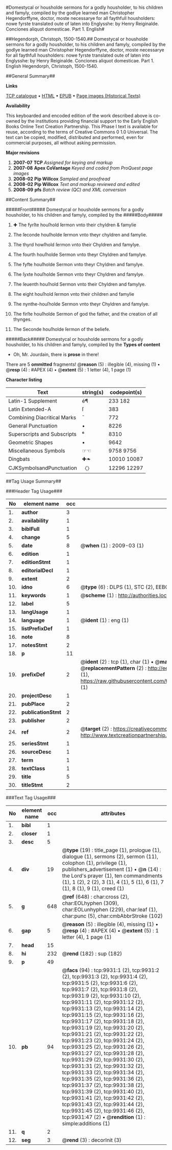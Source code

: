 #Domestycal or housholde sermons for a godly housholder, to his children and famyly, compiled by the godlye learned man Christopher Hegendorffyne, doctor, moste necessarye for all faythfull housholders: nowe fyrste translated oute of laten into Englysshe: by Henry Reiginalde. Conciones aliquot domesticae. Part 1. English#

##Hegendorph, Christoph, 1500-1540.##
Domestycal or housholde sermons for a godly housholder, to his children and famyly, compiled by the godlye learned man Christopher Hegendorffyne, doctor, moste necessarye for all faythfull housholders: nowe fyrste translated oute of laten into Englysshe: by Henry Reiginalde.
Conciones aliquot domesticae. Part 1. English
Hegendorph, Christoph, 1500-1540.

##General Summary##

**Links**

[TCP catalogue](http://www.ota.ox.ac.uk/tcp/)  • 
[HTML](http://tei.it.ox.ac.uk/tcp/Texts-HTML/free/A02/A02882.html)  • 
[EPUB](http://tei.it.ox.ac.uk/tcp/Texts-EPUB/free/A02/A02882.epub) • 
[Page images (Historical Texts)](https://data.historicaltexts.jisc.ac.uk/view?pubId=eebo-99845055e&pageId=eebo-99845055e-9931-1)

**Availability**

This keyboarded and encoded edition of the
	       work described above is co-owned by the institutions
	       providing financial support to the Early English Books
	       Online Text Creation Partnership. This Phase I text is
	       available for reuse, according to the terms of Creative
	       Commons 0 1.0 Universal. The text can be copied,
	       modified, distributed and performed, even for
	       commercial purposes, all without asking permission.

**Major revisions**

1. __2007-07__ __TCP__ *Assigned for keying and markup*
1. __2007-08__ __Apex CoVantage__ *Keyed and coded from ProQuest page images*
1. __2008-02__ __Pip Willcox__ *Sampled and proofread*
1. __2008-02__ __Pip Willcox__ *Text and markup reviewed and edited*
1. __2008-09__ __pfs__ *Batch review (QC) and XML conversion*

##Content Summary##

#####Front#####
Domestycal or housholde sermons for a godly housholder, to his children and famyly, compiled by the 
#####Body#####

1. ✚ The fyrſte houſhold ſermon vnto their chyldren & famylie

1. The ſeconde houſholde ſermon vnto theyr chyldren and famylie.

1. The thyrd howſhold ſermon vnto their Chyldren and famylye.

1. The fourth houſholde Sermon vnto theyr Chyldren and famylye.

1. The fyfte houſholde Sermon vnto theyr Chyldren and famylye.

1. The ſyxte houſholde Sermon vnto theyr Chyldren and famylye.

1. The ſeuenth houſhold Sermon vnto their Chyldren and famylye.

1. The eight houſhold ſermon vnto their children and famylie

1. The nynthe-houſholde Sermon vnto theyr Chyldren and famylye.

1. The firſte houſholde Sermon of god the father, and the creation of all thynges.

1. The Seconde houſholde ſermon of the beliefe.

#####Back#####
Domestycal or housholde sermons for a godly housholder, to his children and famyly, compiled by the 
**Types of content**

  * Oh, Mr. Jourdain, there is **prose** in there!

There are 5 **ommitted** fragments! 
 @__reason__ (5) : illegible (4), missing (1)  •  @__resp__ (4) : #APEX (4)  •  @__extent__ (5) : 1 letter (4), 1 page (1)

**Character listing**


|Text|string(s)|codepoint(s)|
|---|---|---|
|Latin-1 Supplement|é¶|233 182|
|Latin Extended-A|ſ|383|
|Combining             Diacritical Marks|̄|772|
|General Punctuation|•|8226|
|Superscripts             and Subscripts|⁶|8310|
|Geometric Shapes|▪|9642|
|Miscellaneous Symbols|☞☜|9758 9756|
|Dingbats|✚❧|10010 10087|
|CJKSymbolsandPunctuation|〈〉|12296 12297|

##Tag Usage Summary##

###Header Tag Usage###

|No|element name|occ|attributes|
|---|---|---|---|
|1.|__author__|3||
|2.|__availability__|1||
|3.|__biblFull__|1||
|4.|__change__|5||
|5.|__date__|8| @__when__ (1) : 2009-03 (1)|
|6.|__edition__|1||
|7.|__editionStmt__|1||
|8.|__editorialDecl__|1||
|9.|__extent__|2||
|10.|__idno__|6| @__type__ (6) : DLPS (1), STC (2), EEBO-CITATION (1), PROQUEST (1), VID (1)|
|11.|__keywords__|1| @__scheme__ (1) : http://authorities.loc.gov/ (1)|
|12.|__label__|5||
|13.|__langUsage__|1||
|14.|__language__|1| @__ident__ (1) : eng (1)|
|15.|__listPrefixDef__|1||
|16.|__note__|8||
|17.|__notesStmt__|2||
|18.|__p__|11||
|19.|__prefixDef__|2| @__ident__ (2) : tcp (1), char (1)  •  @__matchPattern__ (2) : ([0-9\-]+):([0-9IVX]+) (1), (.+) (1)  •  @__replacementPattern__ (2) : http://eebo.chadwyck.com/downloadtiff?vid=$1&page=$2 (1), https://raw.githubusercontent.com/textcreationpartnership/Texts/master/tcpchars.xml#$1 (1)|
|20.|__projectDesc__|1||
|21.|__pubPlace__|2||
|22.|__publicationStmt__|2||
|23.|__publisher__|2||
|24.|__ref__|2| @__target__ (2) : https://creativecommons.org/publicdomain/zero/1.0/ (1), http://www.textcreationpartnership.org/docs/. (1)|
|25.|__seriesStmt__|1||
|26.|__sourceDesc__|1||
|27.|__term__|1||
|28.|__textClass__|1||
|29.|__title__|5||
|30.|__titleStmt__|2||


###Text Tag Usage###

|No|element name|occ|attributes|
|---|---|---|---|
|1.|__bibl__|1||
|2.|__closer__|1||
|3.|__desc__|5||
|4.|__div__|19| @__type__ (19) : title_page (1), prologue (1), dialogue (1), sermons (2), sermon (11), colophon (1), privilege (1), publishers_advertisement (1)  •  @__n__ (14) : the Lord's prayer (1), ten commandments (1), 1 (2), 2 (2), 3 (1), 4 (1), 5 (1), 6 (1), 7 (1), 8 (1), 9 (1), creed (1)|
|5.|__g__|648| @__ref__ (648) : char:cross (2), char:EOLhyphen (309), char:EOLunhyphen (229), char:leaf (1), char:punc (5), char:cmbAbbrStroke (102)|
|6.|__gap__|5| @__reason__ (5) : illegible (4), missing (1)  •  @__resp__ (4) : #APEX (4)  •  @__extent__ (5) : 1 letter (4), 1 page (1)|
|7.|__head__|15||
|8.|__hi__|232| @__rend__ (182) : sup (182)|
|9.|__p__|49||
|10.|__pb__|94| @__facs__ (94) : tcp:9931:1 (2), tcp:9931:2 (2), tcp:9931:3 (2), tcp:9931:4 (2), tcp:9931:5 (2), tcp:9931:6 (2), tcp:9931:7 (2), tcp:9931:8 (2), tcp:9931:9 (2), tcp:9931:10 (2), tcp:9931:11 (2), tcp:9931:12 (2), tcp:9931:13 (2), tcp:9931:14 (2), tcp:9931:15 (2), tcp:9931:16 (2), tcp:9931:17 (2), tcp:9931:18 (2), tcp:9931:19 (2), tcp:9931:20 (2), tcp:9931:21 (2), tcp:9931:22 (2), tcp:9931:23 (2), tcp:9931:24 (2), tcp:9931:25 (2), tcp:9931:26 (2), tcp:9931:27 (2), tcp:9931:28 (2), tcp:9931:29 (2), tcp:9931:30 (2), tcp:9931:31 (2), tcp:9931:32 (2), tcp:9931:33 (2), tcp:9931:34 (2), tcp:9931:35 (2), tcp:9931:36 (2), tcp:9931:37 (2), tcp:9931:38 (2), tcp:9931:39 (2), tcp:9931:40 (2), tcp:9931:41 (2), tcp:9931:42 (2), tcp:9931:43 (2), tcp:9931:44 (2), tcp:9931:45 (2), tcp:9931:46 (2), tcp:9931:47 (2)  •  @__rendition__ (1) : simple:additions (1)|
|11.|__q__|2||
|12.|__seg__|3| @__rend__ (3) : decorInit (3)|
